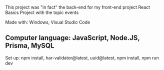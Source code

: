 This project was "in fact" the back-end for my front-end project React Basics Project with the topic events


Made with:
Windows, Visual Studio Code

Computer language: JavaScript, Node.JS, Prisma, MySQL
-----------------------

Set up: npm install, har-validator@latest, uuid@latest, npm install, npm run dev